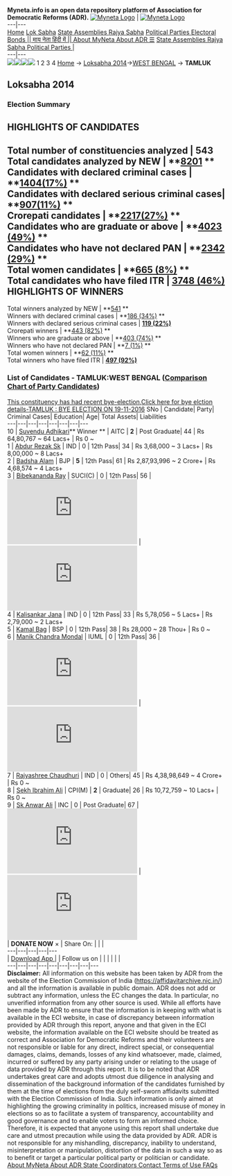 **Myneta.info is an open data repository platform of Association for Democratic Reforms (ADR).**
[![Myneta Logo](https://www.myneta.info/lib/img/myneta-logo.png)](https://www.myneta.info/) | [![Myneta Logo](https://www.myneta.info/lib/img/adr-logo.png)](https://adrindia.org)  
---|---  
[Home](https://www.myneta.info/) [Lok Sabha](https://www.myneta.info/#ls "Lok Sabha") [ State Assemblies ](https://www.myneta.info/#sa "State Assemblies") [Rajya Sabha](https://www.myneta.info/#rs "Rajya Sabha") [Political Parties ](https://www.myneta.info/party "Political Parties") [ Electoral Bonds ](https://www.myneta.info/electoral_bonds "Electoral Bonds") [ || माय नेता हिंदी में || ](https://translate.google.co.in/translate?prev=hp&hl=en&js=y&u=www.myneta.info&sl=en&tl=hi&history_state0=) [ About MyNeta ](https://adrindia.org/content/about-myneta) [ About ADR ](https://adrindia.org/about-adr/who-we-are) [☰](javascript:void\(0\))
[ State Assemblies ](https://www.myneta.info/#sa "State Assemblies") [ Rajya Sabha ](https://www.myneta.info/#rs "Rajya Sabha") [ Political Parties ](https://www.myneta.info/party "Political Parties")
|   
---|---  
![](https://www.myneta.info/lib/img/banner/banner-1.png)![](https://www.myneta.info/lib/img/banner/banner-2.png)![](https://www.myneta.info/lib/img/banner/banner-3.png)![](https://www.myneta.info/lib/img/banner/banner-4.png)
1  2  3  4 
[Home](https://www.myneta.info/) → [Loksabha 2014](https://www.myneta.info/ls2014/)→[WEST BENGAL](https://www.myneta.info/ls2014/index.php?action=show_constituencies&state_id=25) → **TAMLUK**
### 
## Loksabha 2014
###  Election Summary 
HIGHLIGHTS OF CANDIDATES  
---  
Total number of constituencies analyzed |  543   
Total candidates analyzed by NEW | **[8201](https://www.myneta.info/ls2014/index.php?action=summary&subAction=candidates_analyzed&sort=candidate#summary) **  
Candidates with declared criminal cases | **[1404(17%)](https://www.myneta.info/ls2014/index.php?action=summary&subAction=crime&sort=candidate#summary) **  
Candidates with declared serious criminal cases| **[907(11%)](https://www.myneta.info/ls2014/index.php?action=summary&subAction=serious_crime&sort=candidate#summary) **  
Crorepati candidates | **[2217(27%)](https://www.myneta.info/ls2014/index.php?action=summary&subAction=crorepati&sort=candidate#summary) **  
Candidates who are graduate or above | **[4023 (49%)](https://www.myneta.info/ls2014/index.php?action=summary&subAction=education&sort=candidate#summary) **  
Candidates who have not declared PAN | **[2342 (29%)](https://www.myneta.info/ls2014/index.php?action=summary&subAction=without_pan&sort=candidate#summary) **  
Total women candidates | **[665 (8%)](https://www.myneta.info/ls2014/index.php?action=summary&subAction=women_candidate&sort=candidate#summary) **  
Total candidates who have filed ITR | [**3748 (46%)**](https://www.myneta.info/ls2014/index.php?action=summary&subAction=filed_itr&sort=candidate#summary)  
HIGHLIGHTS OF WINNERS  
---  
Total winners analyzed by NEW | **[541](https://www.myneta.info/ls2014/index.php?action=summary&subAction=winner_analyzed&sort=candidate#summary) **  
Winners with declared criminal cases | **[186 (34%)](https://www.myneta.info/ls2014/index.php?action=summary&subAction=winner_crime&sort=candidate#summary) **  
Winners with declared serious criminal cases | **[119 (22%)](https://www.myneta.info/ls2014/index.php?action=summary&subAction=winner_serious_crime&sort=candidate#summary)**  
Crorepati winners | **[443 (82%)](https://www.myneta.info/ls2014/index.php?action=summary&subAction=winner_crorepati&sort=candidate#summary) **  
Winners who are graduate or above | **[403 (74%)](https://www.myneta.info/ls2014/index.php?action=summary&subAction=winner_education&sort=candidate#summary) **  
Winners who have not declared PAN | **[7 (1%)](https://www.myneta.info/ls2014/index.php?action=summary&subAction=winner_without_pan&sort=candidate#summary) **  
Total women winners | **[62 (11%)](https://www.myneta.info/ls2014/index.php?action=summary&subAction=winner_women&sort=candidate#summary) **  
Total winners who have filed ITR | [**497 (92%)**](https://www.myneta.info/ls2014/index.php?action=summary&subAction=winner_filed_itr&sort=candidate#summary)  
### List of Candidates - TAMLUK:WEST BENGAL ([Comparison Chart of Party Candidates](https://www.myneta.info/ls2014/comparisonchart.php?constituency_id=444))
[This constituency has had recent bye-election,Click here for bye elction details-TAMLUK : BYE ELECTION ON 19-11-2016](https://www.myneta.info/ls2014/index.php?action=show_candidates&constituency_id=556)
SNo | Candidate| Party| Criminal Cases| Education| Age| Total Assets| Liabilities  
---|---|---|---|---|---|---|---  
10  | [Suvendu Adhikari](https://www.myneta.info/ls2014/candidate.php?candidate_id=9439)** Winner ** | AITC | **2** | Post Graduate| 44 | Rs 64,80,767 ~ 64 Lacs+ | Rs 0 ~   
1  | [Abdur Rezak Sk](https://www.myneta.info/ls2014/candidate.php?candidate_id=9442) | IND | 0 | 12th Pass| 34 | Rs 3,68,000 ~ 3 Lacs+ | Rs 8,00,000 ~ 8 Lacs+  
2  | [Badsha Alam](https://www.myneta.info/ls2014/candidate.php?candidate_id=9443) | BJP | **5** | 12th Pass| 61 | Rs 2,87,93,996 ~ 2 Crore+ | Rs 4,68,574 ~ 4 Lacs+  
3  | [Bibekananda Ray](https://www.myneta.info/ls2014/candidate.php?candidate_id=9437) | SUCI(C) | 0 | 12th Pass| 56 | ![](https://myneta.info/image_v2.php?myneta_folder=ls2014&candidate_id=9437&col=ta) | ![](https://myneta.info/image_v2.php?myneta_folder=ls2014&candidate_id=9437&col=lia)  
4  | [Kalisankar Jana](https://www.myneta.info/ls2014/candidate.php?candidate_id=9444) | IND | 0 | 12th Pass| 33 | Rs 5,78,056 ~ 5 Lacs+ | Rs 2,79,000 ~ 2 Lacs+  
5  | [Kamal Bag](https://www.myneta.info/ls2014/candidate.php?candidate_id=9823) | BSP | 0 | 12th Pass| 38 | Rs 28,000 ~ 28 Thou+ | Rs 0 ~   
6  | [Manik Chandra Mondal](https://www.myneta.info/ls2014/candidate.php?candidate_id=9824) | IUML | 0 | 12th Pass| 36 | ![](https://myneta.info/image_v2.php?myneta_folder=ls2014&candidate_id=9824&col=ta) | ![](https://myneta.info/image_v2.php?myneta_folder=ls2014&candidate_id=9824&col=lia)  
7  | [Rajyashree Chaudhuri](https://www.myneta.info/ls2014/candidate.php?candidate_id=9438) | IND | 0 | Others| 45 | Rs 4,38,98,649 ~ 4 Crore+ | Rs 0 ~   
8  | [Sekh Ibrahim Ali](https://www.myneta.info/ls2014/candidate.php?candidate_id=9440) | CPI(M) | **2** | Graduate| 26 | Rs 10,72,759 ~ 10 Lacs+ | Rs 0 ~   
9  | [Sk Anwar Ali](https://www.myneta.info/ls2014/candidate.php?candidate_id=9441) | INC | 0 | Post Graduate| 67 | ![](https://myneta.info/image_v2.php?myneta_folder=ls2014&candidate_id=9441&col=ta) | ![](https://myneta.info/image_v2.php?myneta_folder=ls2014&candidate_id=9441&col=lia)  
|  **DONATE NOW** × |  Share On:  | [](https://api.whatsapp.com/send?text=https%3A%2F%2Fmyneta.info%2Fpunjab2022%2Findex.php%3Faction%3Dshow_constituencies%26state_id%3D19) | [](https://www.facebook.com/sharer/sharer.php?u=https%3A%2F%2Fmyneta.info%2Fpunjab2022%2Findex.php%3Faction%3Dshow_constituencies%26state_id%3D19) | [](https://twitter.com/share?url=https%3A%2F%2Fmyneta.info%2Fpunjab2022%2Findex.php%3Faction%3Dshow_constituencies%26state_id%3D19)  
---|---|---|---|---  
| [ Download App ](https://play.google.com/store/apps/details?id=com.webrosoft.myneta1&pcampaignid=pcampaignidMKT-Other-global-all-co-prtnr-py-PartBadge-Mar2515-1) | [](https://play.google.com/store/apps/details?id=com.webrosoft.myneta1&pcampaignid=pcampaignidMKT-Other-global-all-co-prtnr-py-PartBadge-Mar2515-1) |  Follow us on  | [](https://www.facebook.com/adrindia.org/) | [](https://twitter.com/adrspeaks) | [](https://groups.google.com/g/national-election-watch?hl=en&pli=1) | [](https://www.instagram.com/adrspeaks/) | [](https://www.youtube.com/user/adrspeaks) | [](https://sharechat.com/profile/adrspeaks)  
---|---|---|---|---|---|---|---|---  
**Disclaimer:** All information on this website has been taken by ADR from the website of the Election Commission of India (https://affidavitarchive.nic.in/) and all the information is available in public domain. ADR does not add or subtract any information, unless the EC changes the data. In particular, no unverified information from any other source is used. While all efforts have been made by ADR to ensure that the information is in keeping with what is available in the ECI website, in case of discrepancy between information provided by ADR through this report, anyone and that given in the ECI website, the information available on the ECI website should be treated as correct and Association for Democratic Reforms and their volunteers are not responsible or liable for any direct, indirect special, or consequential damages, claims, demands, losses of any kind whatsoever, made, claimed, incurred or suffered by any party arising under or relating to the usage of data provided by ADR through this report. It is to be noted that ADR undertakes great care and adopts utmost due diligence in analysing and dissemination of the background information of the candidates furnished by them at the time of elections from the duly self-sworn affidavits submitted with the Election Commission of India. Such information is only aimed at highlighting the growing criminality in politics, increased misuse of money in elections so as to facilitate a system of transparency, accountability and good governance and to enable voters to form an informed choice. Therefore, it is expected that anyone using this report shall undertake due care and utmost precaution while using the data provided by ADR. ADR is not responsible for any mishandling, discrepancy, inability to understand, misinterpretation or manipulation, distortion of the data in such a way so as to benefit or target a particular political party or politician or candidate. 
[ About MyNeta ](https://adrindia.org/content/about-myneta) [ About ADR ](https://adrindia.org/about-adr/who-we-are) [ State Coordinators ](https://adrindia.org/about-adr/state-coordinators) [ Contact ](https://adrindia.org/contact-us) [ Terms of Use ](https://adrindia.org/content/adr-terms-use) [ FAQs ](https://adrindia.org/content/faqs)
